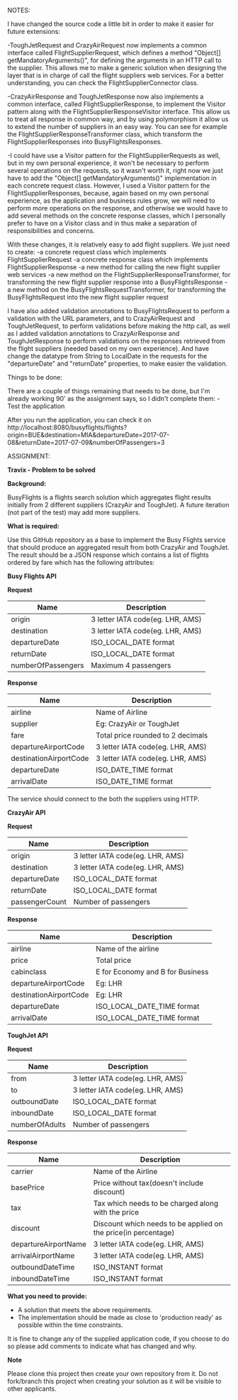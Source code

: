 NOTES:

I have changed the source code a little bit in order to make it easier for future extensions:

-ToughJetRequest and CrazyAirRequest now implements a common interface called FlightSupplierRequest, which defines a method "Object[] getMandatoryArguments()", for defining the arguments in an HTTP call to the supplier. This allows me to make a generic solution when designing the layer that is in charge of call the flight suppliers web services.
For a better understanding, you can check the FlightSupplierConnector class.

-CrazyAirResponse and ToughJetResponse now also implements a common interface, called FlightSupplierResponse, to implement the Visitor pattern along with the FlightSupplierResponseVisitor interface. This allow us to treat all response in common way, and by using polymorphism it allow us to extend the number of suppliers in an easy way. You can see for example the FlightSupplierResponseTransformer class, which transform the FlightSupplierResponses into BusyFlightsResponses.

-I could have use a Visitor pattern for the FlightSupplierRequests as well, but in my own personal experience, it won't be necessary to perform several operations on the requests, so it wasn't worth it, right now we just have to add the "Object[] getMandatoryArguments()" implementation in each concrete request class.
However, I used a Visitor pattern for the FlightSupplierResponses, because, again based on my own personal experience, as the application and business rules grow, we will need to perform more operations on the response, and otherwise we would have to add several methods on the concrete response classes, which I personally prefer to have on a Visitor class and in thus make a separation of responsibilities and concerns.

With these changes, it is relatively easy to add flight suppliers. We just need to create:
	-a concrete request class which implements FlightSupplierRequest
	-a concrete response class which implements FlightSupplierResponse
	-a new method for calling the new flight supplier web services
	-a new method on the FlightSupplierResponseTransformer, for transforming the new flight supplier response into a BusyFlightsResponse
	-a new method on the BusyFlightsRequestTransformer, for transforming the BusyFlightsRequest into the new flight supplier request

I have also added validation annotations to BusyFlightsRequest to perform a validation with the URL parameters, and to CrazyAirRequest and ToughJetRequest, to perform validations before making the http call, as well as I added validation annotations to CrazyAirResponse and ToughJetResponse to perform validations on the responses retrieved from the flight suppliers (needed based on my own experience).
And have change the datatype from String to LocalDate in the requests for the "departureDate" and "returnDate" properties, to make easier the validation.

Things to be done:

There are a couple of things remaining that needs to be done, but I'm already working 90' as the assignment says, so I didn't complete them:
	-Test the application

After you run the application, you can check it on http://localhost:8080/busyflights/flights?origin=BUE&destination=MIA&departureDate=2017-07-08&returnDate=2017-07-09&numberOfPassengers=3


ASSIGNMENT:

**Travix - Problem to be solved**

**Background:**

BusyFlights is a flights search solution which aggregates flight results initially from 2 different suppliers (CrazyAir and ToughJet). A future iteration (not part of the test) may add more suppliers.


**What is required:**

Use this GitHub repository as a base to implement the Busy Flights service that should produce an aggregated result from both CrazyAir and ToughJet.
The result should be a JSON response which contains a list of flights ordered by fare which has the following attributes:

**Busy Flights API**

**Request**

| Name | Description |
| ------ | ------ |
| origin | 3 letter IATA code(eg. LHR, AMS) |
| destination | 3 letter IATA code(eg. LHR, AMS) |
| departureDate | ISO_LOCAL_DATE format |
| returnDate | ISO_LOCAL_DATE format |
| numberOfPassengers | Maximum 4 passengers |

**Response**

| Name | Description |
| ------ | ------ |
| airline | Name of Airline |
| supplier | Eg: CrazyAir or ToughJet |
| fare | Total price rounded to 2 decimals |
| departureAirportCode | 3 letter IATA code(eg. LHR, AMS) |
| destinationAirportCode | 3 letter IATA code(eg. LHR, AMS) |
| departureDate | ISO_DATE_TIME format |
| arrivalDate | ISO_DATE_TIME format |

The service should connect to the both the suppliers using HTTP.

**CrazyAir API**

**Request**

| Name | Description |
| ------ | ------ |
| origin | 3 letter IATA code(eg. LHR, AMS) |
| destination | 3 letter IATA code(eg. LHR, AMS) |
| departureDate | ISO_LOCAL_DATE format |
| returnDate | ISO_LOCAL_DATE format |
| passengerCount | Number of passengers |

**Response**


| Name | Description |
| ------ | ------ |
| airline | Name of the airline |
| price | Total price |
| cabinclass | E for Economy and B for Business |
| departureAirportCode | Eg: LHR |
| destinationAirportCode | Eg: LHR |
| departureDate | ISO_LOCAL_DATE_TIME format |
| arrivalDate | ISO_LOCAL_DATE_TIME format |

**ToughJet API**

**Request**

| Name | Description |
| ------ | ------ |
| from | 3 letter IATA code(eg. LHR, AMS) |
| to | 3 letter IATA code(eg. LHR, AMS) |
| outboundDate |ISO_LOCAL_DATE format |
| inboundDate | ISO_LOCAL_DATE format |
| numberOfAdults | Number of passengers |

**Response**

| Name | Description |
| ------ | ------ |
| carrier | Name of the Airline |
| basePrice | Price without tax(doesn't include discount) |
| tax | Tax which needs to be charged along with the price |
| discount | Discount which needs to be applied on the price(in percentage) |
| departureAirportName | 3 letter IATA code(eg. LHR, AMS) |
| arrivalAirportName | 3 letter IATA code(eg. LHR, AMS) |
| outboundDateTime | ISO_INSTANT format |
| inboundDateTime | ISO_INSTANT format |

**What you need to provide:**

- A solution that meets the above requirements.
- The implementation should be made as close to 'production ready' as possible within the time constraints.

It is fine to change any of the supplied application code, if you choose to do so please add comments to indicate what has changed and why.

**Note**

Please clone this project then create your own repository from it. Do not fork/branch this project when creating your solution as it will be visible to other applicants.
